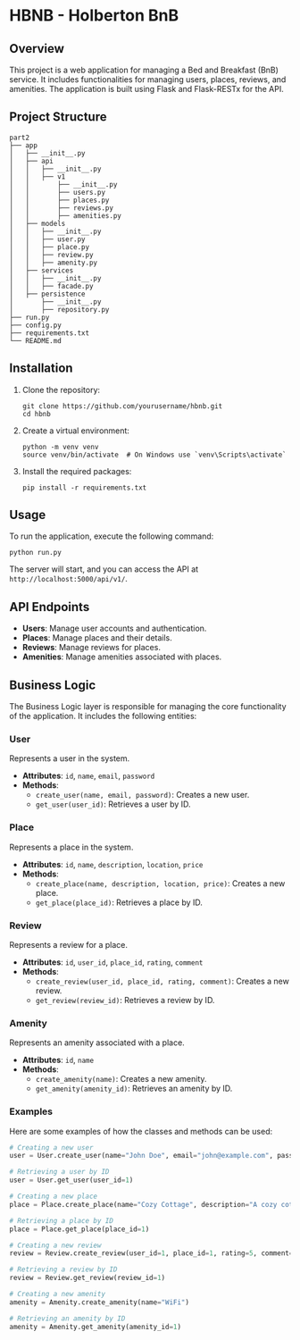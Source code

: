 # HBNB - Holberton BnB

## Overview

This project is a web application for managing a Bed and Breakfast (BnB) service. It includes functionalities for managing users, places, reviews, and amenities. The application is built using Flask and Flask-RESTx for the API.

## Project Structure
```
part2
├── app
│   ├── __init__.py
│   ├── api
│   │   ├── __init__.py
│   │   ├── v1
│   │       ├── __init__.py
│   │       ├── users.py
│   │       ├── places.py
│   │       ├── reviews.py
│   │       ├── amenities.py
│   ├── models
│   │   ├── __init__.py
│   │   ├── user.py
│   │   ├── place.py
│   │   ├── review.py
│   │   ├── amenity.py
│   ├── services
│   │   ├── __init__.py
│   │   ├── facade.py
│   ├── persistence
│       ├── __init__.py
│       ├── repository.py
├── run.py
├── config.py
├── requirements.txt
└── README.md
```

## Installation
1. Clone the repository:
   ```
   git clone https://github.com/yourusername/hbnb.git
   cd hbnb
   ```

2. Create a virtual environment:
   ```
   python -m venv venv
   source venv/bin/activate  # On Windows use `venv\Scripts\activate`
   ```

3. Install the required packages:
   ```
   pip install -r requirements.txt
   ```

## Usage
To run the application, execute the following command:
```
python run.py
```
The server will start, and you can access the API at `http://localhost:5000/api/v1/`.

## API Endpoints
- **Users**: Manage user accounts and authentication.
- **Places**: Manage places and their details.
- **Reviews**: Manage reviews for places.
- **Amenities**: Manage amenities associated with places.

## Business Logic
The Business Logic layer is responsible for managing the core functionality of the application. It includes the following entities:

### User
Represents a user in the system.
- **Attributes**: `id`, `name`, `email`, `password`
- **Methods**:
  - `create_user(name, email, password)`: Creates a new user.
  - `get_user(user_id)`: Retrieves a user by ID.

### Place
Represents a place in the system.
- **Attributes**: `id`, `name`, `description`, `location`, `price`
- **Methods**:
  - `create_place(name, description, location, price)`: Creates a new place.
  - `get_place(place_id)`: Retrieves a place by ID.

### Review
Represents a review for a place.
- **Attributes**: `id`, `user_id`, `place_id`, `rating`, `comment`
- **Methods**:
  - `create_review(user_id, place_id, rating, comment)`: Creates a new review.
  - `get_review(review_id)`: Retrieves a review by ID.

### Amenity
Represents an amenity associated with a place.
- **Attributes**: `id`, `name`
- **Methods**:
  - `create_amenity(name)`: Creates a new amenity.
  - `get_amenity(amenity_id)`: Retrieves an amenity by ID.

### Examples
Here are some examples of how the classes and methods can be used:

```python
# Creating a new user
user = User.create_user(name="John Doe", email="john@example.com", password="securepassword")

# Retrieving a user by ID
user = User.get_user(user_id=1)

# Creating a new place
place = Place.create_place(name="Cozy Cottage", description="A cozy cottage in the woods", location="123 Forest Lane", price=100)

# Retrieving a place by ID
place = Place.get_place(place_id=1)

# Creating a new review
review = Review.create_review(user_id=1, place_id=1, rating=5, comment="Amazing place!")

# Retrieving a review by ID
review = Review.get_review(review_id=1)

# Creating a new amenity
amenity = Amenity.create_amenity(name="WiFi")

# Retrieving an amenity by ID
amenity = Amenity.get_amenity(amenity_id=1)
```